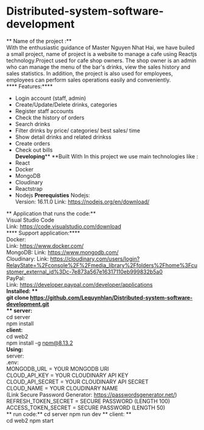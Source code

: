 # Distributed-system-software-development  
** Name of the project :**  
 With the enthusiastic guidance of Master Nguyen Nhat Hai, we have builed a small project, name of project is a website to manage a cafe using Reactjs technology.Project used for cafe shop owners. The shop owner is an admin who can manage the menu of the bar's drinks, view the sales history and sales statistics. In addition, the project is also used for employees, employees can perform sales operations easily and conveniently.  
**** Features:****
 - Login account (staff, admin)
 - Create/Update/Delete drinks, categories
 - Register staff accounts
 - Check the history of orders
 - Search drinks
 - Filter drinks by price/ categories/ best sales/ time
 - Show detail drinks and related drinkss
 - Create orders
 - Check out bills  
**Developing****
**Built With
In this project we use main technologies like :
  - React
  - Docker
  - MongoDB
  - Cloudinary
  - Reactstrap
  - Nodejs
**Prerequisties**
 Nodejs:   
  Version: 16.11.0
  Link: https://nodejs.org/en/download/
 
 ** Application that runs the code:**                        
 Visual Studio Code               
   Link: https://code.visualstudio.com/download                             
**** Support application:****                 
  Docker:                                  
 Link: https://www.docker.com/           
  MongoDB:
   Link: https://www.mongodb.com/   
  Cloudinary:
   Link: https://cloudinary.com/users/login?RelayState=%2Fconsole%2F%2Fmedia_library%2Ffolders%2Fhome%3Fcustomer_external_id%3Dc-7e873a567e16317110eb999832b5a0  
  PayPal:  
   Link: https://developer.paypal.com/developer/applications  
**Installed: **  
 git clone https://github.com/Lequynhlan/Distributed-system-software-development.git  
** server:**  
    cd server  
    npm install  
 **client:**  
    cd web2  
    npm install -g npm@8.13.2   
**Using:**  
 server:  
  .env:  
   MONGODB_URL = YOUR MONGODB URI  
   CLOUD_API_KEY = YOUR CLOUDINARY API KEY  
   CLOUD_API_SECRET = YOUR CLOUDINARY API SECRET  
   CLOUD_NAME = YOUR CLOUDINARY NAME  
   (Link Secure Password Generator: https://passwordsgenerator.net/)  
    REFRESH_TOKEN_SECRET = SECURE PASSWORD (LENGTH 100)  
    ACCESS_TOKEN_SECRET = SECURE PASSWORD (LENGTH 50)  
**  run code:**
    cd server
    npm run dev
** client: **   
    cd web2
    npm start


